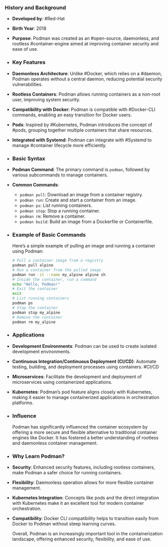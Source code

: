 ### **History and Background**
- **Developed by**: #Red-Hat
- **Birth Year**: 2018
- **Purpose**: Podman was created as an #open-source, daemonless, and rootless #container-engine aimed at improving container security and ease of use.
- ### **Key Features**
- **Daemonless Architecture**: Unlike #Docker, which relies on a #daemon, Podman operates without a central daemon, reducing potential security vulnerabilities.
- **Rootless Containers**: Podman allows running containers as a non-root user, improving system security.
- **Compatibility with Docker**: Podman is compatible with #Docker-CLI commands, enabling an easy transition for Docker users.
- **Pods**: Inspired by #Kubernetes, Podman introduces the concept of #pods, grouping together multiple containers that share resources.
- **Integrated with Systemd**: Podman can integrate with #Systemd to manage #container lifecycle more efficiently.
- ### **Basic Syntax**
- **Podman Command**: The primary command is `podman`, followed by various subcommands to manage containers.
- **Common Commands**:
	- `podman pull`: Download an image from a container registry.
	- `podman run`: Create and start a container from an image.
	- `podman ps`: List running containers.
	- `podman stop`: Stop a running container.
	- `podman rm`: Remove a container.
	- `podman build`: Build an image from a Dockerfile or Containerfile.
- ### **Example of Basic Commands**
  
  Here’s a simple example of pulling an image and running a container using Podman:
  
  ```sh
  # Pull a container image from a registry
  podman pull alpine
  # Run a container from the pulled image
  podman run -it --name my_alpine alpine sh
  # Inside the container, run a command
  echo "Hello, Podman!"
  # Exit the container
  exit
  # List running containers
  podman ps
  # Stop the container
  podman stop my_alpine
  # Remove the container
  podman rm my_alpine
  ```
- ### **Applications**
- **Development Environments**: Podman can be used to create isolated development environments.
- **Continuous Integration/Continuous Deployment (CI/CD)**: Automate testing, building, and deployment processes using containers. #CI/CD
- **Microservices**: Facilitate the development and deployment of microservices using containerized applications.
- **Kubernetes**: Podman’s pod feature aligns closely with Kubernetes, making it easier to manage containerized applications in orchestration platforms.
- ### **Influence**
  
  Podman has significantly influenced the container ecosystem by offering a more secure and flexible alternative to traditional container engines like Docker. It has fostered a better understanding of rootless and daemonless container management.
- ### **Why Learn Podman?**
- **Security**: Enhanced security features, including rootless containers, make Podman a safer choice for running containers.
- **Flexibility**: Daemonless operation allows for more flexible container management.
- **Kubernetes Integration**: Concepts like pods and the direct integration with Kubernetes make it an excellent tool for modern container orchestration.
- **Compatibility**: Docker CLI compatibility helps to transition easily from Docker to Podman without steep learning curves.
  
  Overall, Podman is an increasingly important tool in the containerization landscape, offering enhanced security, flexibility, and ease of use.